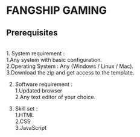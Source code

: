 # FANGSHIP GAMING

<h2> Prerequisites </h2>

<br>
1. System requirement :<br>
  1.Any system with basic configuration.<br>
  2.Operating System : Any (Windows / Linux / Mac).<br>
  3.Download the zip and get access to the template.<br>

2. Software requirement :<br>
  1.Updated browser<br>
  2.Any text editor of your choice.<br>

3. Skill set :<br>
  1.HTML<br>
  2.CSS<br>
  3.JavaScript<br>

